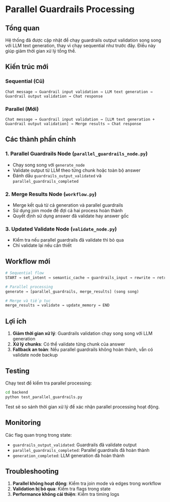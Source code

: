 # Parallel Guardrails Processing

## Tổng quan

Hệ thống đã được cập nhật để chạy guardrails output validation song song với LLM text generation, thay vì chạy sequential như trước đây. Điều này giúp giảm thời gian xử lý tổng thể.

## Kiến trúc mới

### Sequential (Cũ)
```
Chat message → Guardrail input validation → LLM text generation → Guardrail output validation → Chat response
```

### Parallel (Mới)
```
Chat message → Guardrail input validation → [LLM text generation + Guardrail output validation] → Merge results → Chat response
```

## Các thành phần chính

### 1. Parallel Guardrails Node (`parallel_guardrails_node.py`)
- Chạy song song với `generate_node`
- Validate output từ LLM theo từng chunk hoặc toàn bộ answer
- Đánh dấu `guardrails_output_validated` và `parallel_guardrails_completed`

### 2. Merge Results Node (`workflow.py`)
- Merge kết quả từ cả generation và parallel guardrails
- Sử dụng join mode để đợi cả hai process hoàn thành
- Quyết định sử dụng answer đã validate hay answer gốc

### 3. Updated Validate Node (`validate_node.py`)
- Kiểm tra nếu parallel guardrails đã validate thì bỏ qua
- Chỉ validate lại nếu cần thiết

## Workflow mới

```python
# Sequential flow
START → set_intent → semantic_cache → guardrails_input → rewrite → retrieve → generate

# Parallel processing
generate → [parallel_guardrails, merge_results] (song song)

# Merge và tiếp tục
merge_results → validate → update_memory → END
```

## Lợi ích

1. **Giảm thời gian xử lý**: Guardrails validation chạy song song với LLM generation
2. **Xử lý chunks**: Có thể validate từng chunk của answer
3. **Fallback an toàn**: Nếu parallel guardrails không hoàn thành, vẫn có validate node backup

## Testing

Chạy test để kiểm tra parallel processing:

```bash
cd backend
python test_parallel_guardrails.py
```

Test sẽ so sánh thời gian xử lý để xác nhận parallel processing hoạt động.

## Monitoring

Các flag quan trọng trong state:
- `guardrails_output_validated`: Guardrails đã validate output
- `parallel_guardrails_completed`: Parallel guardrails đã hoàn thành
- `generation_completed`: LLM generation đã hoàn thành

## Troubleshooting

1. **Parallel không hoạt động**: Kiểm tra join mode và edges trong workflow
2. **Validation bị bỏ qua**: Kiểm tra flags trong state
3. **Performance không cải thiện**: Kiểm tra timing logs
